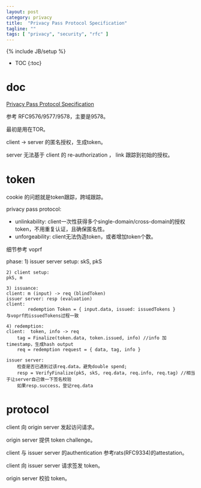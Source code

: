 ```yaml
---
layout: post
category: privacy
title:  "Privacy Pass Protocol Specification"
tagline: ""
tags: [ "privacy", "security", "rfc" ] 
---
```

{% include JB/setup %}

* TOC
{:toc}

# doc

[Privacy Pass Protocol Specification](https://datatracker.ietf.org/wg/privacypass/documents/)

参考 RFC9576/9577/9578，主要是9578。

最初是用在TOR。

client -> server 的匿名授权，生成token。

server 无法基于 client 的 re-authorization ， link 跟踪到初始的授权。

# token

cookie 的问题就是token跟踪，跨域跟踪。

privacy pass protocol:
- unlinkability: client一次性获得多个single-domain/cross-domain的授权token，不用重复认证，且确保匿名性。
- unforgeability: client无法伪造token，或者增加token个数。

细节参考 voprf

phase:
    1) issuer server setup: 
    skS, pkS
    
    2) client setup: 
    pkS, m 
    
    3) issuance:  
    client: m (input) -> req (blindToken)
    issuer server: resp (evaluation)
    client: 
            redemption Token = { input.data, issued: issuedTokens }
    与voprf的issuedTokens过程一致

    4) redemption:
    client:  token, info -> req
        tag = Finalize(token.data, token.issued, info) //info 加 timestamp，生成hash output
        req = redemption request = { data, tag, info }

    issuer server: 
        检查是否已遇到过该req.data，避免double spend;
        resp = VerifyFinalize(pkS, skS, req.data, req.info, req.tag) //相当于让server自己做一下签名校验
        如果resp.success，登记req.data 


# protocol

client 向 origin server 发起访问请求。

origin server 提供 token challenge。

client 与 issuer server 的authentication 参考rats(RFC9334)的attestation。

client 向 issuer server 请求签发 token。

origin server 校验 token。
